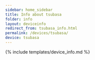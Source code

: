 ```yaml
---
sidebar: home_sidebar
title: Info about tsubasa
folder: info
layout: deviceinfo
redirect_from: tsubasa_info.html
permalink: /devices/tsubasa/
device: tsubasa
---
```

{% include templates/device_info.md %}
